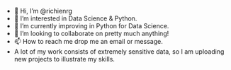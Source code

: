- 👋 Hi, I’m @richienrg
- 👀 I’m interested in Data Science & Python. 
- 🌱 I’m currently improving in Python for Data Science.  
- 💞️ I’m looking to collaborate on pretty much anything! 
- 📫 How to reach me drop me an email or message.
- A lot of my work consists of extremely sensitive data, so I am uploading new projects to illustrate my skills.  

<!---
richienrg/richienrg is a ✨ special ✨ repository because its `README.md` (this file) appears on your GitHub profile.
You can click the Preview link to take a look at your changes.
--->
